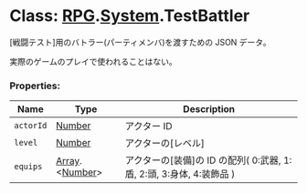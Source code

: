 # Class: [RPG](RPG.md).[System](RPG.System.md).TestBattler

[戦闘テスト]用のバトラー(パーティメンバ)を渡すための JSON データ。

実際のゲームのプレイで使われることはない。

### Properties:

| Name      | Type                                          | Description                                                          |
| --------- | --------------------------------------------- | -------------------------------------------------------------------- |
| `actorId` | [Number](Number.md)                           | アクター ID                                                          |
| `level`   | [Number](Number.md)                           | アクターの[レベル]                                                   |
| `equips`  | [Array](Array.md).&lt;[Number](Number.md)&gt; | アクターの[装備]の ID の配列( 0:武器, 1:盾, 2:頭, 3:身体, 4:装飾品 ) |
